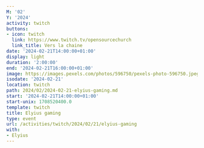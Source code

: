 ```yaml
---
M: '02'
Y: '2024'
activity: twitch
buttons:
- icon: twitch
  link: https://www.twitch.tv/opensourcechurch
  link_title: Vers la chaine
date: '2024-02-21T14:00:00+01:00'
display: light
duration: '2:00:00'
end: '2024-02-21T16:00:00+01:00'
image: https://images.pexels.com/photos/596750/pexels-photo-596750.jpeg
isodate: '2024-02-21'
location: twitch
path: 2024/02/2024-02-21-elyius-gaming.md
start: '2024-02-21T14:00:00+01:00'
start-unix: 1708520400.0
template: twitch
title: Elyius gaming
type: event
url: /activities/twitch/2024/02/21/elyius-gaming
with:
- Elyius
---
```


